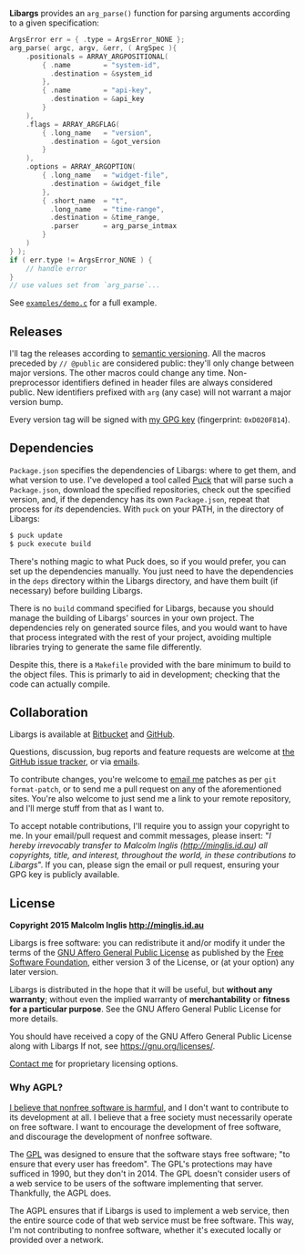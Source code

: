 
**Libargs** provides an `arg_parse()` function for parsing arguments according to a given specification:

``` c
ArgsError err = { .type = ArgsError_NONE };
arg_parse( argc, argv, &err, ( ArgSpec ){
    .positionals = ARRAY_ARGPOSITIONAL(
        { .name        = "system-id",
          .destination = &system_id
        },
        { .name        = "api-key",
          .destination = &api_key
        }
    ),
    .flags = ARRAY_ARGFLAG(
        { .long_name   = "version",
          .destination = &got_version
        }
    ),
    .options = ARRAY_ARGOPTION(
        { .long_name   = "widget-file",
          .destination = &widget_file
        },
        { .short_name  = "t",
          .long_name   = "time-range",
          .destination = &time_range,
          .parser      = arg_parse_intmax
        }
    )
} );
if ( err.type != ArgsError_NONE ) {
    // handle error
}
// use values set from `arg_parse`...
```

See [`examples/demo.c`](examples/demo.c) for a full example.


## Releases

I'll tag the releases according to [semantic versioning](http://semver.org/spec/v2.0.0.html). All the macros preceded by `// @public` are considered public: they'll only change between major versions. The other macros could change any time. Non-preprocessor identifiers defined in header files are always considered public. New identifiers prefixed with `arg` (any case) will not warrant a major version bump.

Every version tag will be signed with [my GPG key](http://pool.sks-keyservers.net/pks/lookup?op=vindex&search=0xD020F814) (fingerprint: `0xD020F814`).


## Dependencies

`Package.json` specifies the dependencies of Libargs: where to get them, and what version to use. I've developed a tool called [Puck](https://gitorious.org/mcinglis/puck) that will parse such a `Package.json`, download the specified repositories, check out the specified version, and, if the dependency has its own `Package.json`, repeat that process for *its* dependencies. With `puck` on your PATH, in the directory of Libargs:

``` sh
$ puck update
$ puck execute build
```

There's nothing magic to what Puck does, so if you would prefer, you can set up the dependencies manually. You just need to have the dependencies in the `deps` directory within the Libargs directory, and have them built (if necessary) before building Libargs.

There is no `build` command specified for Libargs, because you should manage the building of Libargs' sources in your own project. The dependencies rely on generated source files, and you would want to have that process integrated with the rest of your project, avoiding multiple libraries trying to generate the same file differently.

Despite this, there is a `Makefile` provided with the bare minimum to build to the object files. This is primarly to aid in development; checking that the code can actually compile.


## Collaboration

Libargs is available at [Bitbucket](https://bitbucket.org/mcinglis/libargs) and [GitHub](https://github.com/mcinglis/libargs).

Questions, discussion, bug reports and feature requests are welcome at [the GitHub issue tracker](https://github.com/mcinglis/libargs/issues), or via [emails](mailto:me@minglis.id.au).

To contribute changes, you're welcome to [email me](mailto:me@minglis.id.au) patches as per `git format-patch`, or to send me a pull request on any of the aforementioned sites. You're also welcome to just send me a link to your remote repository, and I'll merge stuff from that as I want to.

To accept notable contributions, I'll require you to assign your copyright to me. In your email/pull request and commit messages, please insert: "*I hereby irrevocably transfer to Malcolm Inglis (http://minglis.id.au) all copyrights, title, and interest, throughout the world, in these contributions to Libargs*". If you can, please sign the email or pull request, ensuring your GPG key is publicly available.


## License

**Copyright 2015 Malcolm Inglis <http://minglis.id.au>**

Libargs is free software: you can redistribute it and/or modify it under the terms of the [GNU Affero General Public License](https://gnu.org/licenses/agpl.html) as published by the [Free Software Foundation](https://fsf.org), either version 3 of the License, or (at your option) any later version.

Libargs is distributed in the hope that it will be useful, but **without any warranty**; without even the implied warranty of **merchantability** or **fitness for a particular purpose**. See the GNU Affero General Public License for more details.

You should have received a copy of the GNU Affero General Public License along with Libargs If not, see <https://gnu.org/licenses/>.

[Contact me](mailto:me@minglis.id.au) for proprietary licensing options.

### Why AGPL?

[I believe that nonfree software is harmful](http://minglis.id.au/blog/2014/04/09/free-software-free-society.html), and I don't want to contribute to its development at all. I believe that a free society must necessarily operate on free software. I want to encourage the development of free software, and discourage the development of nonfree software.

The [GPL](https://gnu.org/licenses/gpl.html) was designed to ensure that the software stays free software; "to ensure that every user has freedom". The GPL's protections may have sufficed in 1990, but they don't in 2014. The GPL doesn't consider users of a web service to be users of the software implementing that server. Thankfully, the AGPL does.

The AGPL ensures that if Libargs is used to implement a web service, then the entire source code of that web service must be free software. This way, I'm not contributing to nonfree software, whether it's executed locally or provided over a network.

